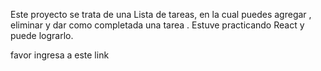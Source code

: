 Este proyecto se trata de una Lista de tareas, en la cual puedes agregar , eliminar y dar como completada una tarea . Estuve practicando React y puede lograrlo.

favor ingresa a este link